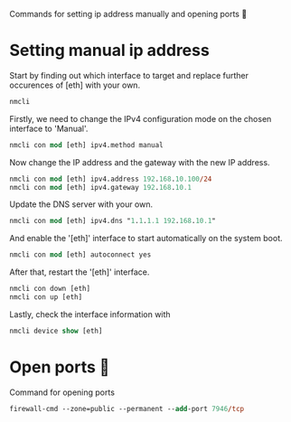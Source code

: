 Commands for setting ip address manually and opening ports 🐧

# Setting manual ip address

Start by finding out which interface to target and replace further occurences of [eth] with your own.

```ps
nmcli
```


Firstly, we need to change the IPv4 configuration mode on the chosen interface to 'Manual'.

```ps
nmcli con mod [eth] ipv4.method manual
```
Now change the IP address and the gateway with the new IP address.
```ps
nmcli con mod [eth] ipv4.address 192.168.10.100/24
nmcli con mod [eth] ipv4.gateway 192.168.10.1
```
Update the DNS server with your own.
```ps
nmcli con mod [eth] ipv4.dns "1.1.1.1 192.168.10.1"
```
And enable the '[eth]' interface to start automatically on the system boot.
```ps
nmcli con mod [eth] autoconnect yes
```
After that, restart the '[eth]' interface.
```ps
nmcli con down [eth]
nmcli con up [eth]
```

Lastly, check the interface information with 
```ps
nmcli device show [eth]
```

# Open ports 🚪

Command for opening ports 

```ps
firewall-cmd --zone=public --permanent --add-port 7946/tcp
```